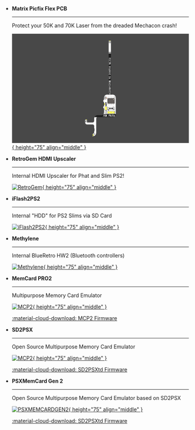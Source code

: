 <div class="grid cards" markdown>

-   __Matrix Picfix Flex PCB__

    ---

    Protect your 50K and 70K Laser from the dreaded Mechacon crash!

    [![Matrix PicFix](assets/picfix/SCPH-700XX/PicFix_V5_Thin.png){ height="75" align="middle" }](https://ps2modchiptutorials.com/misc/picfix)


-   __RetroGem HDMI Upscaler__

    ---

    Internal HDMI Upscaler for Phat and Slim PS2!

    [![RetroGem](https://static.wixstatic.com/media/eead71_9cf7b186f624440c9f5fe2e4509068c8~mv2.jpg/v1/fill/w_941,h_551,al_c,q_85,usm_0.66_1.00_0.01,enc_avif,quality_auto/eead71_9cf7b186f624440c9f5fe2e4509068c8~mv2.jpg){ height="75" align="middle" }](https://www.pixelfx.co/hdmi-retro-gem)


-   __iFlash2PS2__

    ---

    Internal "HDD" for PS2 Slims via SD Card

    [![iFlash2PS2](https://i0.wp.com/arthrimus.com/wp-content/uploads/2024/05/Installation.jpg?fit=1920%2C1920&ssl=1){ height="75" align="middle" }](https://arthrimus.com/product/iflash2ps2-flex-kit/)


-   __Methylene__

    ---

    Internal BlueRetro HW2 (Bluetooth controllers)

    [![Methylene](https://gusse.in/uploads/2023/08/image.png){ height="75" align="middle" }](https://gusse.in/shop/)


-   __MemCard PRO2__

    ---

    Multipurpose Memory Card Emulator

    [![MCP2](https://cdn11.bigcommerce.com/s-l8hbi0olq7/images/stencil/1280x1280/products/474/2111/iso-console__25786.1699006494.jpg){ height="75" align="middle" }](https://8bitmods.com/memcard-pro2-for-ps2-and-ps1-charcoal-black/)

    [:material-cloud-download: MCP2 Firmware](https://install.appcenter.ms/orgs/beta-ucu9/apps/memcard-pro2/distribution_groups/public)


-   __SD2PSX__

    ---

    Open Source Multipurpose Memory Card Emulator

    [![MCP2](https://sd2psx.net/assets/images/sd2psx.jpg){ height="75" align="middle" }](https://sd2psx.net/)

    [:material-cloud-download: SD2PSXtd Firmware](https://sd2psxtd.github.io/)


-   __PSXMemCard Gen 2__

    ---

    Open Source Multipurpose Memory Card Emulator based on SD2PSX

    [![PSXMEMCARDGEN2](https://www.bitfunx.com/wp-content/uploads/2024/12/PsxMemCard-Gen2-1.jpg){ height="75" align="middle" }](https://www.bitfunx.com/product/psxmemcard-gen2-memory-card-for-playstation1-ps-one-playstation2-game-consoles/)

    [:material-cloud-download: SD2PSXtd Firmware](https://sd2psxtd.github.io/download)


</div>